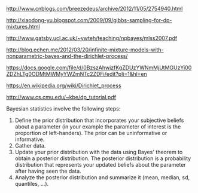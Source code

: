 
http://www.cnblogs.com/breezedeus/archive/2012/11/05/2754940.html

http://xiaodong-yu.blogspot.com/2009/09/gibbs-sampling-for-dp-mixtures.html

http://www.gatsby.ucl.ac.uk/~ywteh/teaching/npbayes/mlss2007.pdf

http://blog.echen.me/2012/03/20/infinite-mixture-models-with-nonparametric-bayes-and-the-dirichlet-process/

https://docs.google.com/file/d/0BzszAhwjzfKgZDUzYWNmMjUtMGUzYi00ZDZhLTg0ODMtMWMyYWZmNTc2ZDFi/edit?pli=1&hl=en

https://en.wikipedia.org/wiki/Dirichlet_process

http://www.cs.cmu.edu/~kbe/dp_tutorial.pdf



Bayesian statistics involve the following steps:

1. Define the prior distribution that incorporates your subjective beliefs about a parameter (in your example the parameter of interest is the proportion of left-handers). The prior can be uninformative or informative.
2. Gather data.
3. Update your prior distribution with the data using Bayes' theorem to obtain a posterior distribution. The posterior distribution is a  probability distribution that represents your updated beliefs about the parameter after having seen the data.
4. Analyze the posterior distribution and summarize it (mean, median, sd, quantiles, ...).
